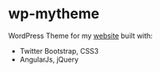 # wp-mytheme
WordPress Theme for my [website](http://raphaelbrand.de) built with:
 * Twitter Bootstrap, CSS3
 * AngularJs, jQuery
